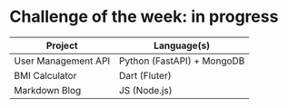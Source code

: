 # Challenge of the week: in progress


| Project |  Language(s)|
|-----|-----|
| User Management API | Python (FastAPI) + MongoDB|
| BMI Calculator | Dart (Fluter) |
| Markdown Blog| JS (Node.js) |
